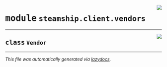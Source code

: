 <!-- markdownlint-disable -->

<a href="https://github.com/steamship-core/python-client/tree/main/src/steamship/client/vendors.py#L0"><img align="right" style="float:right;" src="https://img.shields.io/badge/-source-cccccc?style=flat-square"></a>

# <kbd>module</kbd> `steamship.client.vendors`






---

<a href="https://github.com/steamship-core/python-client/tree/main/src/steamship/client/vendors.py#L4"><img align="right" style="float:right;" src="https://img.shields.io/badge/-source-cccccc?style=flat-square"></a>

## <kbd>class</kbd> `Vendor`










---

_This file was automatically generated via [lazydocs](https://github.com/ml-tooling/lazydocs)._
